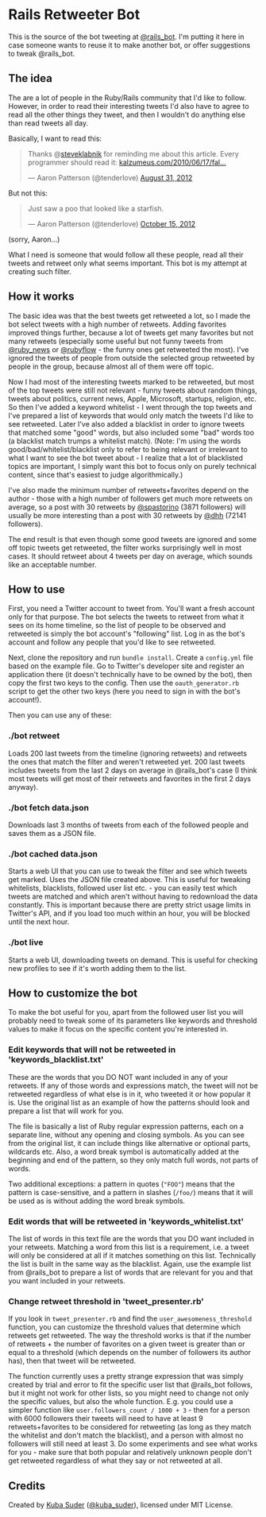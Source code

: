 # Rails Retweeter Bot

This is the source of the bot tweeting at [@rails_bot](https://twitter.com/rails_bot). I'm putting it here in case someone wants to reuse it to make another bot, or offer suggestions to tweak @rails_bot.

## The idea

The are a lot of people in the Ruby/Rails community that I'd like to follow. However, in order to read their interesting tweets I'd also have to agree to read all the other things they tweet, and then I wouldn't do anything else than read tweets all day.

Basically, I want to read this:

<blockquote class="twitter-tweet"><p>Thanks @<a href="https://twitter.com/steveklabnik">steveklabnik</a> for reminding me about this article. Every programmer should read it: <a href="http://t.co/1CgfnckT" title="http://www.kalzumeus.com/2010/06/17/falsehoods-programmers-believe-about-names/">kalzumeus.com/2010/06/17/fal…</a></p>&mdash; Aaron Patterson (@tenderlove) <a href="https://twitter.com/tenderlove/status/241645297019801602" data-datetime="2012-08-31T21:15:03+00:00">August 31, 2012</a></blockquote>
<script async src="//platform.twitter.com/widgets.js" charset="utf-8"></script>

But not this:

<blockquote class="twitter-tweet tw-align-left" width="350"><p>Just saw a poo that looked like a starfish.</p>&mdash; Aaron Patterson (@tenderlove) <a href="https://twitter.com/tenderlove/status/257938626736971776" data-datetime="2012-10-15T20:18:55+00:00">October 15, 2012</a></blockquote>

(sorry, Aaron...)

What I need is someone that would follow all these people, read all their tweets and retweet only what seems important. This bot is my attempt at creating such filter.

## How it works

The basic idea was that the best tweets get retweeted a lot, so I made the bot select tweets with a high number of retweets. Adding favorites improved things further, because a lot of tweets get many favorites but not many retweets (especially some useful but not funny tweets from [@ruby_news](https://twitter.com/ruby_news) or [@rubyflow](https://twitter.com/rubyflow) - the funny ones get retweeted the most). I've ignored the tweets of people from outside the selected group retweeted by people in the group, because almost all of them were off topic.

Now I had most of the interesting tweets marked to be retweeted, but most of the top tweets were still not relevant - funny tweets about random things, tweets about politics, current news, Apple, Microsoft, startups, religion, etc. So then I've added a keyword whitelist - I went through the top tweets and I've prepared a list of keywords that would only match the tweets I'd like to see retweeted. Later I've also added a blacklist in order to ignore tweets that matched some "good" words, but also included some "bad" words too (a blacklist match trumps a whitelist match). (Note: I'm using the words good/bad/whitelist/blacklist only to refer to being relevant or irrelevant to what I want to see the bot tweet about - I realize that a lot of blacklisted topics are important, I simply want this bot to focus only on purely technical content, since that's easiest to judge algorithmically.)

I've also made the minimum number of retweets+favorites depend on the author - those with a high number of followers get much more retweets on average, so a post with 30 retweets by [@spastorino](https://twitter.com/spastorino) (3871 followers) will usually be more interesting than a post with 30 retweets by [@dhh](https://twitter.com/dhh) (72141 followers).

The end result is that even though some good tweets are ignored and some off topic tweets get retweeted, the filter works surprisingly well in most cases. It should retweet about 4 tweets per day on average, which sounds like an acceptable number.

## How to use

First, you need a Twitter account to tweet from. You'll want a fresh account only for that purpose. The bot selects the tweets to retweet from what it sees on its home timeline, so the list of people to be observed and retweeted is simply the bot account's "following" list. Log in as the bot's account and follow any people that you'd like to see retweeted.

Next, clone the repository and run `bundle install`. Create a `config.yml` file based on the example file. Go to Twitter's developer site and register an application there (it doesn't technically have to be owned by the bot), then copy the first two keys to the config. Then use the `oauth_generator.rb` script to get the other two keys (here you need to sign in with the bot's account!).

Then you can use any of these:

### ./bot retweet

Loads 200 last tweets from the timeline (ignoring retweets) and retweets the ones that match the filter and weren't retweeted yet. 200 last tweets includes tweets from the last 2 days on average in @rails_bot's case (I think most tweets will get most of their retweets and favorites in the first 2 days anyway).

### ./bot fetch data.json

Downloads last 3 months of tweets from each of the followed people and saves them as a JSON file.

### ./bot cached data.json

Starts a web UI that you can use to tweak the filter and see which tweets get marked. Uses the JSON file created above. This is useful for tweaking whitelists, blacklists, followed user list etc. - you can easily test which tweets are matched and which aren't without having to redownload the data constantly. This is important because there are pretty strict usage limits in Twitter's API, and if you load too much within an hour, you will be blocked until the next hour.

### ./bot live

Starts a web UI, downloading tweets on demand. This is useful for checking new profiles to see if it's worth adding them to the list.

## How to customize the bot

To make the bot useful for you, apart from the followed user list you will probably need to tweak some of its parameters like keywords and threshold values to make it focus on the specific content you're interested in.

### Edit keywords that will not be retweeted in 'keywords_blacklist.txt'

These are the words that you DO NOT want included in any of your retweets. If any of those words and expressions match, the tweet will not be retweeted regardless of what else is in it, who tweeted it or how popular it is. Use the original list as an example of how the patterns should look and prepare a list that will work for you.

The file is basically a list of Ruby regular expression patterns, each on a separate line, without any opening and closing symbols. As you can see from the original list, it can include things like alternative or optional parts, wildcards etc. Also, a word break symbol is automatically added at the beginning and end of the pattern, so they only match full words, not parts of words.

Two additional exceptions: a pattern in quotes (`"FOO"`) means that the pattern is case-sensitive, and a pattern in slashes (`/foo/`) means that it will be used as is without adding the word break symbols.

### Edit words that will be retweeted in 'keywords_whitelist.txt'

The list of words in this text file are the words that you DO want included in your retweets. Matching a word from this list is a requirement, i.e. a tweet will only be considered at all if it matches something on this list. Technically the list is built in the same way as the blacklist. Again, use the example list from @rails_bot to prepare a list of words that are relevant for you and that you want included in your retweets.

### Change retweet threshold in 'tweet_presenter.rb'  

If you look in `tweet_presenter.rb` and find the `user_awesomeness_threshold` function, you can customize the threshold values that determine which retweets get retweeted. The way the threshold works is that if the number of retweets + the number of favorites on a given tweet is greater than or equal to a threshold (which depends on the number of followers its author has), then that tweet will be retweeted.

The function currently uses a pretty strange expression that was simply created by trial and error to fit the specific user list that @rails_bot follows, but it might not work for other lists, so you might need to change not only the specific values, but also the whole function. E.g. you could use a simpler function like `user.followers_count / 1000 + 3` - then for a person with 6000 followers their tweets will need to have at least 9 retweets+favorites to be considered for retweeting (as long as they match the whitelist and don't match the blacklist), and a person with almost no followers will still need at least 3. Do some experiments and see what works for you - make sure that both popular and relatively unknown people don't get retweeted regardless of what they say or not retweeted at all.

## Credits

Created by [Kuba Suder](http://mackuba.eu) ([@kuba_suder](https://twitter.com/kuba_suder)), licensed under MIT License.
